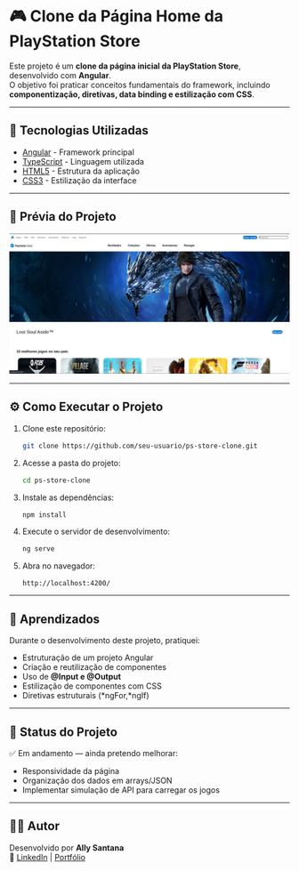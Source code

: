 # 🎮 Clone da Página Home da PlayStation Store

Este projeto é um **clone da página inicial da PlayStation Store**, desenvolvido com **Angular**.  
O objetivo foi praticar conceitos fundamentais do framework, incluindo **componentização, diretivas, data binding e estilização com CSS**.

---

## 🚀 Tecnologias Utilizadas

- [Angular](https://angular.io/) - Framework principal
- [TypeScript](https://www.typescriptlang.org/) - Linguagem utilizada
- [HTML5](https://developer.mozilla.org/pt-BR/docs/Web/HTML) - Estrutura da aplicação
- [CSS3](https://developer.mozilla.org/pt-BR/docs/Web/CSS) - Estilização da interface

---

## 📸 Prévia do Projeto

<p align="center">
  <img src="./src/assets/image.png" alt="Preview do projeto" width="800">  
</p>

---

## ⚙️ Como Executar o Projeto

1. Clone este repositório:

   ```bash
   git clone https://github.com/seu-usuario/ps-store-clone.git
   ```

2. Acesse a pasta do projeto:

   ```bash
   cd ps-store-clone
   ```

3. Instale as dependências:

   ```bash
   npm install
   ```

4. Execute o servidor de desenvolvimento:

   ```bash
   ng serve
   ```

5. Abra no navegador:

   ```
   http://localhost:4200/
   ```

---

## 📝 Aprendizados

Durante o desenvolvimento deste projeto, pratiquei:

- Estruturação de um projeto Angular
- Criação e reutilização de componentes
- Uso de **@Input e @Output**
- Estilização de componentes com CSS
- Diretivas estruturais (*ngFor,*ngIf)

---

## 📌 Status do Projeto

✅ Em andamento — ainda pretendo melhorar:

- Responsividade da página
- Organização dos dados em arrays/JSON
- Implementar simulação de API para carregar os jogos

---

## 👨‍💻 Autor

Desenvolvido por **Ally Santana**  
🔗 [LinkedIn](https://www.linkedin.com/) | [Portfólio](https://seu-portfolio.com)
